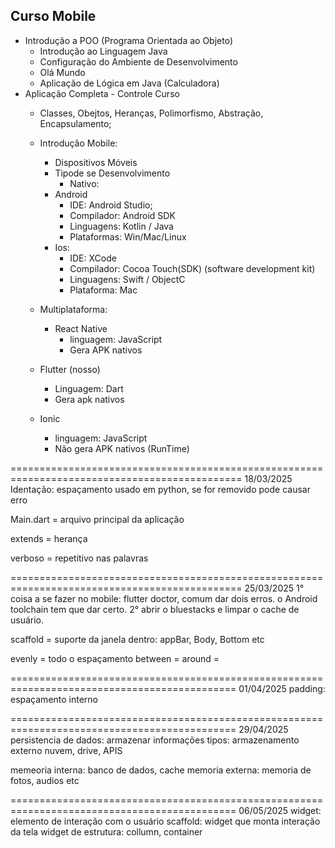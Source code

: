 ## Curso Mobile
- Introdução a POO (Programa Orientada ao Objeto)
    - Introdução ao Linguagem Java 
    - Configuração do Ambiente de Desenvolvimento 
    - Olá Mundo
    - Aplicação de Lógica em Java (Calculadora)
- Aplicação Completa - Controle Curso
    - Classes, Obejtos, Heranças, Polimorfismo, Abstração, Encapsulamento;

    - Introdução Mobile:
        - Dispositivos Móveis
        - Tipode se Desenvolvimento
            - Nativo: 
        - Android 
            - IDE: Android Studio;
            - Compilador: Android SDK
            - Linguagens: Kotlin / Java
            - Plataformas: Win/Mac/Linux
        - Ios: 
            - IDE: XCode
            - Compilador: Cocoa Touch(SDK) (software development kit)
            - Linguagens: Swift / ObjectC
            - Plataforma: Mac

    - Multiplataforma:
        - React Native
            - linguagem: JavaScript
            - Gera APK nativos 

    - Flutter (nosso)
        - Linguagem: Dart
        - Gera apk nativos

    - Ionic
        - linguagem: JavaScript
        - Não gera APK nativos
        (RunTime)

==============================================================================================
18/03/2025
Identação: espaçamento usado em python, se for removido pode causar erro

Main.dart = arquivo principal da aplicação

extends = herança

verboso = repetitivo nas palavras

==============================================================================================
25/03/2025
1° coisa a se fazer no mobile: flutter doctor, comum dar dois erros. o Android toolchain tem que dar certo.
2° abrir o bluestacks e limpar o cache de usuário.

scaffold = suporte da janela
dentro: appBar, Body, Bottom etc

evenly = todo o espaçamento
between = 
around =

=============================================================================================
01/04/2025
padding: espaçamento interno

=============================================================================================
29/04/2025
persistencia de dados: armazenar informações
tipos: armazenamento externo
nuvem, drive, APIS

memeoria interna: banco de dados, cache
memoria externa: memoria de fotos, audios etc 

=============================================================================================
06/05/2025
 widget: elemento de interação com o usuário
 scaffold: widget que monta interação da tela
 widget de estrutura: collumn, container
